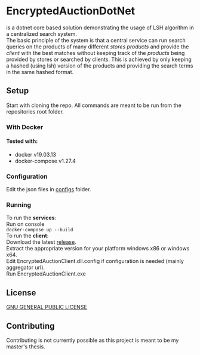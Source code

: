 # EncryptedAuctionDotNet
is a dotnet core based solution demonstrating the usage of LSH algorithm in a centralized search system.  
The basic principle of the system is that a central service can run search queries on the products of many different _stores_ _products_ and provide the _client_ with the best matches without keeping track of the _products_ being provided by stores or searched by clients. This is achieved by only keeping a hashed (using lsh) version of the products and providing the search terms in the same hashed format.


## Setup
Start with cloning the repo. All commands are meant to be run from the repositories root folder.

### With Docker
#### Tested with:
 * docker v19.03.13
 * docker-compose v1.27.4

### Configuration
Edit the json files in [configs](configs) folder.

### Running
To run the __services__:  
Run on console  
```docker-compose up --build```  
To run the __client__:  
Download the latest [release](https://github.com/KostasAronis/EncryptedAuctionDotNet/releases).  
Extract the appropriate version for your platform windows x86 or windows x64.  
Edit EncryptedAuctionClient.dll.config if configuration is needed (mainly aggregator url).  
Run EncryptedAuctionClient.exe  

## License
[GNU GENERAL PUBLIC LICENSE](LICENSE)

## Contributing
Contributing is not currently possible as this project is meant to be my master's thesis.
